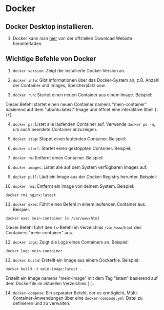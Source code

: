 # Docker


## Docker Desktop installieren.
1. Docker kann man [hier](https://www.docker.com/products/docker-desktop/) von der offziellen Download Webiste herunterladen. 



## Wichtige Befehle von Docker

1. `docker version`: Zeigt die installierte Docker-Version an.

2. `docker info`: Gibt Informationen über das Docker-System an, z.B. Anzahl der Container und Images, Speicherplatz usw.

3. `docker run`: Startet einen neuen Container aus einem Image. Beispiel:

Dieser Befehl startet einen neuen Container namens "mein-container" basierend auf dem "ubuntu:latest" Image und öffnet eine interaktive Shell (`-it`).

4. `docker ps`: Listet alle laufenden Container auf. Verwende `docker ps -a`, um auch beendete Container anzuzeigen.

5. `docker stop`: Stoppt einen laufenden Container. Beispiel:

6. `docker start`: Startet einen gestoppten Container. Beispiel:

7. `docker rm`: Entfernt einen Container. Beispiel:

8. `docker images`: Listet alle auf dem System verfügbaren Images auf.

9. `docker pull`: Lädt ein Image aus der Docker-Registry herunter. Beispiel:

10. `docker rmi`: Entfernt ein Image von deinem System. Beispiel:
 ```
 docker rmi nginx:latest
 ```

11. `docker exec`: Führt einen Befehl in einem laufenden Container aus. Beispiel:
 ```
 docker exec mein-container ls /var/www/html
 ```
 Dieser Befehl führt den `ls`-Befehl im Verzeichnis `/var/www/html` des Containers "mein-container" aus.

12. `docker logs`: Zeigt die Logs eines Containers an. Beispiel:
 ```
 docker logs mein-container
 ```

13. `docker build`: Erstellt ein Image aus einem Dockerfile. Beispiel:
 ```
 docker build -t mein-image:latest .
 ```
 Erstellt ein Image namens "mein-image" mit dem Tag "latest" basierend auf dem Dockerfile im aktuellen Verzeichnis (`.`).

14. `docker-compose`: Ein separater Befehl, der es ermöglicht, Multi-Container-Anwendungen über eine `docker-compose.yml`-Datei zu definieren und zu verwalten.

